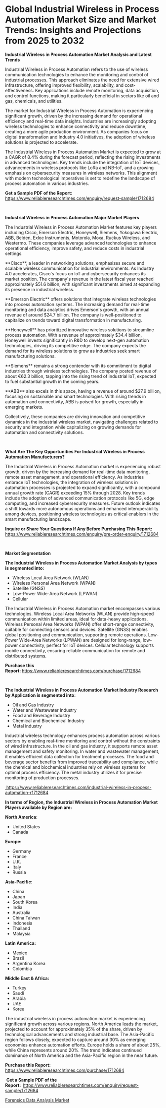 <p><h1>Global Industrial Wireless in Process Automation Market Size and Market Trends: Insights and Projections from 2025 to 2032</h1></p><p><strong>Industrial Wireless in Process Automation Market Analysis and Latest Trends</strong></p>
<p><p>Industrial Wireless in Process Automation refers to the use of wireless communication technologies to enhance the monitoring and control of industrial processes. This approach eliminates the need for extensive wired infrastructure, offering improved flexibility, scalability, and cost-effectiveness. Key applications include remote monitoring, data acquisition, and control functions, making it particularly beneficial in sectors like oil and gas, chemicals, and utilities.</p><p>The market for Industrial Wireless in Process Automation is experiencing significant growth, driven by the increasing demand for operational efficiency and real-time data insights. Industries are increasingly adopting wireless technologies to enhance connectivity and reduce downtime, creating a more agile production environment. As companies focus on digital transformation and Industry 4.0 initiatives, the adoption of wireless solutions is projected to accelerate.</p><p>The Industrial Wireless in Process Automation Market is expected to grow at a CAGR of 8.4% during the forecast period, reflecting the rising investments in advanced technologies. Key trends include the integration of IoT devices, advancements in wireless protocols like LoRa and NB-IoT, and a growing emphasis on cybersecurity measures in wireless networks. This alignment with modern technological imperatives is set to redefine the landscape of process automation in various industries.</p></p>
<p><strong>Get a Sample PDF of the Report:&nbsp;</strong> <a href="https://www.reliableresearchtimes.com/enquiry/request-sample/1712684?utm_campaign=3037&utm_medium=2&utm_source=Github&utm_content=ia&utm_term=28032025&utm_id=industrial-wireless-in-process-automation">https://www.reliableresearchtimes.com/enquiry/request-sample/1712684</a></p>
<p>&nbsp;</p>
<p><strong>Industrial Wireless in Process Automation Major Market Players</strong></p>
<p><p>The Industrial Wireless in Process Automation Market features key players including Cisco, Emerson Electric, Honeywell, Siemens, Yokogawa Electric, ABB, Belden, Exloc Instruments, Motorola, Moxa, Ruckus Wireless, and Westermo. These companies leverage advanced technologies to enhance operational efficiency, improve safety, and reduce costs in industrial settings.</p><p>**Cisco**, a leader in networking solutions, emphasizes secure and scalable wireless communication for industrial environments. As Industry 4.0 accelerates, Cisco's focus on IoT and cybersecurity enhances its market position. The company's revenue in the latest fiscal year reached approximately $51.6 billion, with significant investments aimed at expanding its presence in industrial wireless.</p><p>**Emerson Electric** offers solutions that integrate wireless technologies into process automation systems. The increasing demand for real-time monitoring and data analytics drives Emerson's growth, with an annual revenue of around $24.7 billion. The company is well-positioned to capitalize on trends toward digital transformation in manufacturing.</p><p>**Honeywell** has prioritized innovative wireless solutions to streamline process automation. With a revenue of approximately $34.4 billion, Honeywell invests significantly in R&D to develop next-gen automation technologies, driving its competitive edge. The company expects the demand for its wireless solutions to grow as industries seek smart manufacturing solutions.</p><p>**Siemens** remains a strong contender with its commitment to digital industries through wireless technologies. The company posted revenue of about €62.3 billion, tapping into the rising trend of industrial IoT, expected to fuel substantial growth in the coming years.</p><p>**ABB** also excels in this space, having a revenue of around $27.9 billion, focusing on sustainable and smart technologies. With rising trends in automation and connectivity, ABB is poised for growth, especially in emerging markets.</p><p>Collectively, these companies are driving innovation and competitive dynamics in the industrial wireless market, navigating challenges related to security and integration while capitalizing on growing demands for automation and connectivity solutions.</p></p>
<p>&nbsp;</p>
<p><strong>What Are The Key Opportunities For Industrial Wireless in Process Automation Manufacturers?</strong></p>
<p><p>The Industrial Wireless in Process Automation market is experiencing robust growth, driven by the increasing demand for real-time data monitoring, remote asset management, and operational efficiency. As industries embrace IoT technologies, the integration of wireless solutions in automation processes is projected to expand significantly, with a compound annual growth rate (CAGR) exceeding 15% through 2028. Key trends include the adoption of advanced communication protocols like 5G, edge computing, and increased cybersecurity measures. Future outlook indicates a shift towards more autonomous operations and enhanced interoperability among devices, positioning wireless technologies as critical enablers in the smart manufacturing landscape.</p></p>
<p><strong>Inquire or Share Your Questions If Any Before Purchasing This Report:</strong> <a href="https://www.reliableresearchtimes.com/enquiry/pre-order-enquiry/1712684?utm_campaign=3037&utm_medium=2&utm_source=Github&utm_content=ia&utm_term=28032025&utm_id=industrial-wireless-in-process-automation">https://www.reliableresearchtimes.com/enquiry/pre-order-enquiry/1712684</a></p>
<p>&nbsp;</p>
<p><strong>Market Segmentation</strong></p>
<p><strong>The Industrial Wireless in Process Automation Market Analysis by types is segmented into:</strong></p>
<p><ul><li>Wireless Local Area Network (WLAN)</li><li>Wireless Personal Area Network (WPAN)</li><li>Satellite (GNSS)</li><li>Low-Power Wide-Area Network (LPWAN)</li><li>Cellular</li></ul></p>
<p><p>The Industrial Wireless in Process Automation market encompasses various technologies. Wireless Local Area Networks (WLAN) provide high-speed communication within limited areas, ideal for data-heavy applications. Wireless Personal Area Networks (WPAN) offer short-range connectivity, suitable for connecting sensors and devices. Satellite (GNSS) enables global positioning and communication, supporting remote operations. Low-Power Wide-Area Networks (LPWAN) are designed for long-range, low-power connectivity, perfect for IoT devices. Cellular technology supports mobile connectivity, ensuring reliable communication for remote and distributed systems.</p></p>
<p><strong>Purchase this Report:&nbsp;</strong><a href="https://www.reliableresearchtimes.com/purchase/1712684?utm_campaign=3037&utm_medium=2&utm_source=Github&utm_content=ia&utm_term=28032025&utm_id=industrial-wireless-in-process-automation">https://www.reliableresearchtimes.com/purchase/1712684</a></p>
<p>&nbsp;</p>
<p><strong>The Industrial Wireless in Process Automation Market Industry Research by Application is segmented into:</strong></p>
<p><ul><li>Oil and Gas Industry</li><li>Water and Wastewater Industry</li><li>Food and Beverage Industry</li><li>Chemical and Biochemical Industry</li><li>Metal industry</li></ul></p>
<p><p>Industrial wireless technology enhances process automation across various sectors by enabling real-time monitoring and control without the constraints of wired infrastructure. In the oil and gas industry, it supports remote asset management and safety monitoring. In water and wastewater management, it enables efficient data collection for treatment processes. The food and beverage sector benefits from improved traceability and compliance, while the chemical and biochemical industries rely on wireless systems for optimal process efficiency. The metal industry utilizes it for precise monitoring of production processes.</p></p>
<p><a href="https://www.reliableresearchtimes.com/industrial-wireless-in-process-automation-r1712684?utm_campaign=3037&utm_medium=2&utm_source=Github&utm_content=ia&utm_term=28032025&utm_id=industrial-wireless-in-process-automation">&nbsp;https://www.reliableresearchtimes.com/industrial-wireless-in-process-automation-r1712684</a></p>
<p><strong>In terms of Region, the Industrial Wireless in Process Automation Market Players available by Region are:</strong></p>
<p>
    <p> <strong> North America: </strong>
        <ul>
            <li>United States</li>
            <li>Canada</li>
        </ul>
        </p> 
    <p> <strong> Europe: </strong>
        <ul>
            <li>Germany</li>
            <li>France</li>
            <li>U.K.</li>
            <li>Italy</li>
            <li>Russia</li>
        </ul>
        </p> 
    <p> <strong> Asia-Pacific: </strong>
        <ul>
            <li>China</li>
            <li>Japan</li>
            <li>South Korea</li>
            <li>India</li>
            <li>Australia</li>
            <li>China Taiwan</li>
            <li>Indonesia</li>
            <li>Thailand</li>
            <li>Malaysia</li>
        </ul>
        </p> 
    <p> <strong> Latin America: </strong>
        <ul>
            <li>Mexico</li>
            <li>Brazil</li>
            <li>Argentina Korea</li>
            <li>Colombia</li>
        </ul>
        </p> 
    <p> <strong> Middle East & Africa: </strong>
        <ul>
            <li>Turkey</li>
            <li>Saudi</li>
            <li>Arabia</li>
            <li>UAE</li>
            <li>Korea</li>
        </ul>
    </p>
    </p>
<p><p>The industrial wireless in process automation market is experiencing significant growth across various regions. North America leads the market, projected to account for approximately 35% of the share, driven by technological advancements and strong industrial base. The Asia-Pacific region follows closely, expected to capture around 30% as emerging economies enhance automation efforts. Europe holds a share of about 25%, while China represents around 20%. The trend indicates continued dominance of North America and the Asia-Pacific region in the near future.</p></p>
<p><strong>Purchase this Report: </strong><a href="https://www.reliableresearchtimes.com/purchase/1712684?utm_campaign=3037&utm_medium=2&utm_source=Github&utm_content=ia&utm_term=28032025&utm_id=industrial-wireless-in-process-automation">https://www.reliableresearchtimes.com/purchase/1712684</a></p>
<p>&nbsp;<strong>Get a Sample PDF of the Report:&nbsp;&nbsp;</strong><a href="https://www.reliableresearchtimes.com/enquiry/request-sample/1712684?utm_campaign=3037&utm_medium=2&utm_source=Github&utm_content=ia&utm_term=28032025&utm_id=industrial-wireless-in-process-automation">https://www.reliableresearchtimes.com/enquiry/request-sample/1712684</a></p>
<p><strong></strong></p>
<p><p><a href="https://github.com/saaindosya/Market-Research-Report-List-1/blob/main/forensics-data-analysis-market.md?utm_campaign=3037&utm_medium=2&utm_source=Github&utm_content=ia&utm_term=28032025&utm_id=industrial-wireless-in-process-automation">Forensics Data Analysis Market</a></p></p>